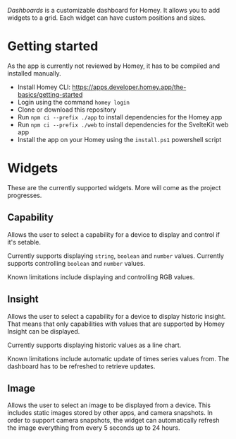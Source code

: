 _Dashboards_ is a customizable dashboard for Homey. It allows you to add widgets to a grid. Each widget can have custom positions and sizes.

# Getting started
As the app is currently not reviewed by Homey, it has to be compiled and installed manually.

- Install Homey CLI: https://apps.developer.homey.app/the-basics/getting-started
- Login using the command `homey login`
- Clone or download this repository
- Run `npm ci --prefix ./app` to install dependencies for the Homey app
- Run `npm ci --prefix ./web` to install dependencies for the SvelteKit web app
- Install the app on your Homey using the `install.ps1` powershell script

# Widgets
These are the currently supported widgets. More will come as the project progresses.

## Capability
Allows the user to select a capability for a device to display and control if it's setable.

Currently supports displaying `string`, `boolean` and `number` values. Currently supports controlling `boolean` and `number` values.

Known limitations include displaying and controlling RGB values.

## Insight
Allows the user to select a capability for a device to display historic insight. That means that only capabilities with values that are supported by Homey Insight can be displayed.

Currently supports displaying historic values as a line chart.

Known limitations include automatic update of times series values from. The dashboard has to be refreshed to retrieve updates.

## Image
Allows the user to select an image to be displayed from a device. This includes static images stored by other apps, and camera snapshots. In order to support camera snapshots, the widget can automatically refresh the image everything from every 5 seconds up to 24 hours.